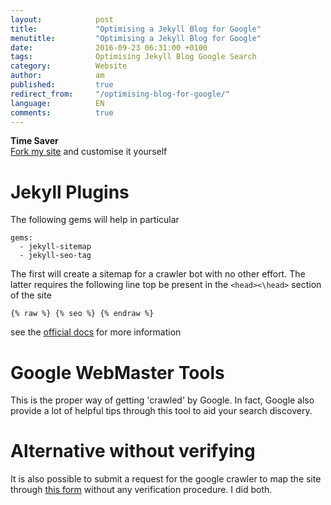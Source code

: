 ```yaml
---
layout:            post
title:             "Optimising a Jekyll Blog for Google"
menutitle:         "Optimising a Jekyll Blog for Google"
date:              2016-09-23 06:31:00 +0100
tags:              Optimising Jekyll Blog Google Search
category:          Website
author:            am
published:         true
redirect_from:     "/optimising-blog-for-google/"
language:          EN
comments:          true
---
```


<div class="tip">
<b>Time Saver</b>
<br> <a href="https://github.com/flipdazed/flipdazed.github.io">Fork my site</a> and customise it yourself
</div>

# Jekyll Plugins
The following gems will help in particular

```jekyll 
gems:
  - jekyll-sitemap
  - jekyll-seo-tag
```

The first will create a sitemap for a crawler bot with no other effort. The latter requires the following line top be present in the `<head><\head>` section of the site

```jekyll 
{% raw %} {% seo %} {% endraw %}
```
see the [official docs](https://help.github.com/articles/search-engine-optimization-for-github-pages/) for more information

# Google WebMaster Tools
This is the proper way of getting 'crawled' by Google. In fact, Google also provide a lot of helpful tips through this tool to aid your search discovery.

# Alternative without verifying
It is also possible to submit a request for the google crawler to map the site through [this form](https://www.google.com/webmasters/tools/submit-url?pli=1) without any verification procedure. I did both.